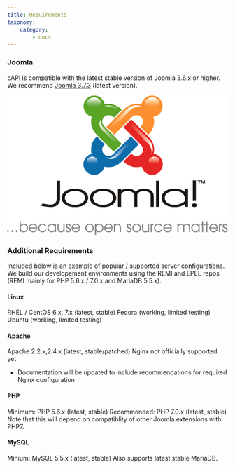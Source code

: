 ```yaml
---
title: Requirements
taxonomy:
    category:
        - docs
---
```


### Joomla

cAPI is compatible with the latest stable version of Joomla 3.6.x or higher. We recommend [Joomla 3.7.3](https://www.joomla.org/announcements/release-news/5709-joomla-3-7-3-release.html) (latest version).

![](Joomla-Logo-Vert-Color-Slogan1.png)

### Additional Requirements

Included below is an example of popular / supported server configurations. We build our developement environments using the REMI and EPEL repos (REMI mainly for PHP 5.6.x / 7.0.x and MariaDB 5.5.x). 


#### Linux

RHEL / CentOS 6.x, 7.x (latest, stable)
Fedora (working, limited testing)
Ubuntu (working, limited testing)

#### Apache

Apache 2.2.x,2.4.x (latest, stable/patched)
Nginx not officially supported yet
* Documentation will be updated to include recommendations for required Nginx configuration

#### PHP

Minimum: PHP 5.6.x (latest, stable)
Recommended: PHP 7.0.x (latest, stable) Note that this will depend on compatiblity of other Joomla extensions with PHP7.

#### MySQL

Minium: MySQL 5.5.x (latest, stable)
Also supports latest stable MariaDB.


